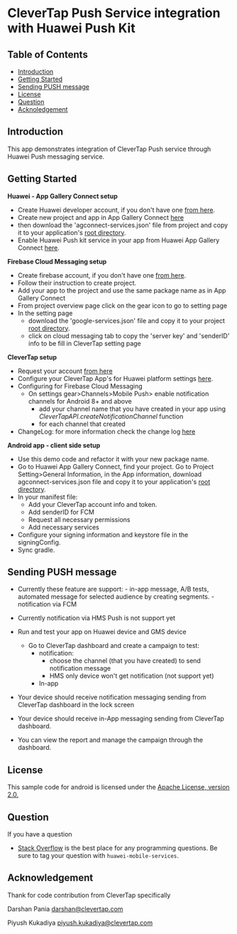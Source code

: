 # CleverTap Push Service integration with Huawei Push Kit



## Table of Contents
 * [Introduction](#introduction)
 * [Getting Started](#getting-started)
 * [Sending PUSH message](#sending-push-message)
 * [License](#license) 
 * [Question](#question) 
 * [Acknoledgement](#acknowledgement)
 

## Introduction

This app demonstrates integration of CleverTap Push service through Huawei Push messaging service.
## Getting Started

 **Huawei - App Gallery Connect setup**
   - Create Huawei developer account, if you don't have one [from here](https://developer.huawei.com/consumer/en/). 
   - Create new project and app in App Gallery Connect [here](https://developer.huawei.com/consumer/en/service/josp/agc/index.html#/)
   -  then download the 'agconnect-services.json' file from project and copy it to your application's [root directory](https://developer.huawei.com/consumer/en/doc/development/HMSCore-Guides/android-integrating-sdk-0000001050040084). 
   - Enable Huawei Push kit service in your app from Huawei App Gallery Connect [here](https://developer.huawei.com/consumer/en/doc/development/HMSCore-Guides/android-config-agc-0000001050170137).
   
**Firebase Cloud Messaging setup**
   - Create firebase account, if you don't have one [from here](https://firebase.google.com/). 
   - Follow their instruction to create project.
   - Add your app to the project and use the same package name as in App Gallery Connect
   - From project overview page click on the gear icon to go to setting page
   - In the setting page 
      - download the 'google-services.json' file and copy it to your project [root directory](https://developer.huawei.com/consumer/en/doc/development/HMSCore-Guides/android-integrating-sdk-0000001050040084). 
      - click on cloud messaging tab to copy the 'server key' and 'senderID' info to be fill in CleverTap setting page
      
 **CleverTap setup**
   - Request your account [from here](https://clevertap.com/live-product-demo/)
   - Configure your CleverTap App's for Huawei platform settings [here](https://developer.clevertap.com/docs/clevertap-huawei-push-integration#section-integrate-huawei-hms-sdk). 
   - Configuring for Firebase Cloud Messaging
     - On settings gear>Channels>Mobile Push> enable notification channels for Android 8+ and above
         - add your channel name that you have created in your app using *CleverTapAPI.createNotificationChannel* function 
         - for each channel that created
   - ChangeLog: for more information check the change log [here](https://github.com/CleverTap/clevertap-android-sdk/blob/master/docs/CTHUAWEIPUSHCHANGELOG.md)
   

 **Android app - client side setup**
   - Use this demo code and refactor it with your new package name.
   - Go to Huawei App Gallery Connect, find your project. Go to Project Setting>General Information, in the App information, download agconnect-services.json file and copy it to your application's [root directory](https://developer.huawei.com/consumer/en/doc/development/HMSCore-Guides/android-integrating-sdk-0000001050040084). 
   - In your manifest file: 
     - Add your CleverTap account info and token. 
     - Add senderID for FCM 
     - Request all necessary permissions
     - Add necessary services
   - Configure your signing information and keystore file in the signingConfig.
   - Sync gradle.   
  

## Sending PUSH message 
   - Currently these feature are support:
    - in-app message, A/B tests, automated message for selected audience by creating segments.
    - notification via FCM
  - Currently notification via HMS Push is not support yet
  - Run and test your app on Huawei device and GMS device
    - Go to CleverTap dashboard and create a campaign to test:
      - notification:
         - choose the channel (that you have created) to send notification message
         - HMS only device won't get notification (not support yet)
      - In-app
  
  - Your device should receive notification messaging sending from CleverTap dashboard in the lock screen
  - Your device should receive in-App messaging sending from CleverTap dashboard.
  - You can view the report and manage the campaign through the dashboard.
 

## License
This sample code for android is licensed under the [Apache License, version 2.0.](http://www.apache.org/licenses/LICENSE-2.0)

## Question
If you have a question 
- [Stack Overflow](https://stackoverflow.com/questions/tagged/huawei-mobile-services) is the best place for any programming questions. 
  Be sure to tag your question with `huawei-mobile-services`.
  
 ## Acknowledgement
 Thank for code contribution from CleverTap specifically
 
 Darshan Pania <darshan@clevertap.com>
 
 Piyush Kukadiya piyush.kukadiya@clevertap.com 

